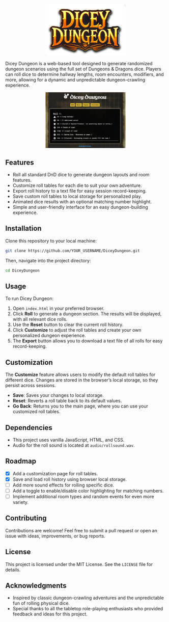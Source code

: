 <p align="center">
  <img src="./images/DiceyDungeon_Logo.png" alt="Dicey Dungeon" width="50%" max-width="400"/>
</p>

Dicey Dungeon is a web-based tool designed to generate randomized dungeon scenarios using the full set of Dungeons & Dragons dice. Players can roll dice to determine hallway lengths, room encounters, modifiers, and more, allowing for a dynamic and unpredictable dungeon-crawling experience.

<p align="center">
  <img src="./images/example.png" alt="Dicey Dungeon" width="50%" max-width="400"/>
</p>

## Features
- Roll all standard DnD dice to generate dungeon layouts and room features.
- Customize roll tables for each die to suit your own adventure.
- Export roll history to a text file for easy session record-keeping.
- Save custom roll tables to local storage for personalized play.
- Animated dice results with an optional matching number highlight.
- Simple and user-friendly interface for an easy dungeon-building experience.

## Installation
Clone this repository to your local machine:

```sh
git clone https://github.com/YOUR_USERNAME/DiceyDungeon.git
```

Then, navigate into the project directory:

```sh
cd DiceyDungeon
```

## Usage
To run Dicey Dungeon:
1. Open `index.html` in your preferred browser.
2. Click **Roll** to generate a dungeon section. The results will be displayed, with all relevant dice rolls.
3. Use the **Reset** button to clear the current roll history.
4. Click **Customize** to adjust the roll tables and create your own personalized dungeon experience.
5. The **Export** button allows you to download a text file of all rolls for easy record-keeping.

## Customization
The **Customize** feature allows users to modify the default roll tables for different dice. Changes are stored in the browser’s local storage, so they persist across sessions.
- **Save**: Saves your changes to local storage.
- **Reset**: Reverts a roll table back to its default values.
- **Go Back**: Returns you to the main page, where you can use your customized roll tables.

## Dependencies
- This project uses vanilla JavaScript, HTML, and CSS.
- Audio for the roll sound is located at `audio/rollsound.wav`.
  
## Roadmap
- [x] Add a customization page for roll tables.
- [x] Save and load roll history using browser local storage.
- [ ] Add more sound effects for rolling specific dice.
- [ ] Add a toggle to enable/disable color highlighting for matching numbers.
- [ ] Implement additional room types and random events for even more variety.

## Contributing
Contributions are welcome! Feel free to submit a pull request or open an issue with ideas, improvements, or bug reports.

## License
This project is licensed under the MIT License. See the `LICENSE` file for details.

## Acknowledgments
- Inspired by classic dungeon-crawling adventures and the unpredictable fun of rolling physical dice.
- Special thanks to all the tabletop role-playing enthusiasts who provided feedback and ideas for this project.
